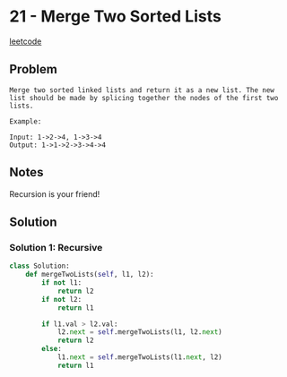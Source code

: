 # 21 - Merge Two Sorted Lists

[leetcode](https://leetcode.com/problems/merge-two-sorted-lists/)

## Problem

    Merge two sorted linked lists and return it as a new list. The new list should be made by splicing together the nodes of the first two lists.
         
    Example:
         
    Input: 1->2->4, 1->3->4
    Output: 1->1->2->3->4->4

## Notes

Recursion is your friend!

## Solution

### Solution 1: Recursive

```python
class Solution:
    def mergeTwoLists(self, l1, l2):
        if not l1:
            return l2
        if not l2:
            return l1

        if l1.val > l2.val:
            l2.next = self.mergeTwoLists(l1, l2.next)
            return l2
        else:
            l1.next = self.mergeTwoLists(l1.next, l2)
            return l1
```
